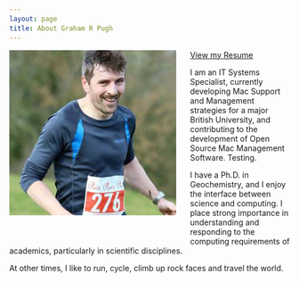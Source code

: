 ```yaml
---
layout: page
title: About Graham R Pugh
---
```


<img align="left" style="margin-right:25px;margin-bottom:50px" src="/assets/images/1506582_561159523982174_1717740710_n.jpg" />[View my Resume](/GrahamPughCV.md)

I am an IT Systems Specialist, currently developing Mac Support and Management strategies for a major British University, and contributing to the development of Open Source Mac Management Software.  Testing.

I have a Ph.D. in Geochemistry, and I enjoy the interface between science and computing.  I place strong importance in understanding and responding to the computing requirements of academics, particularly in scientific disciplines.    

At other times, I like to run, cycle, climb up rock faces and travel the world.

